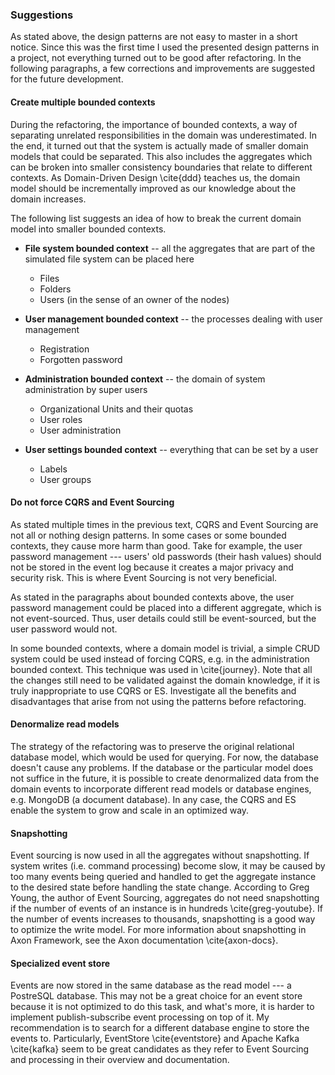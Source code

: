 ### Suggestions

As stated above, the design patterns are not easy to master in a short notice. Since this was the first time I used the presented design patterns in a project, not everything turned out to be good after refactoring. In the following paragraphs, a few corrections and improvements are suggested for the future development.

#### Create multiple bounded contexts

During the refactoring, the importance of bounded contexts, a way of separating unrelated responsibilities in the domain was underestimated. In the end, it turned out that the system is actually made of smaller domain models that could be separated. This also includes the aggregates which can be broken into smaller consistency boundaries that relate to different contexts. As Domain-Driven Design \cite{ddd} teaches us, the domain model should be incrementally improved as our knowledge about the domain increases.

The following list suggests an idea of how to break the current domain model into smaller bounded contexts.

- **File system bounded context** -- all the aggregates that are part of the simulated file system can be placed here
	- Files
	- Folders
	- Users (in the sense of an owner of the nodes)

- **User management bounded context** -- the processes dealing with user management
	- Registration
	- Forgotten password

- **Administration bounded context** -- the domain of system administration by super users
	- Organizational Units and their quotas
	- User roles
	- User administration

- **User settings bounded context** -- everything that can be set by a user
	- Labels
	- User groups


#### Do not force CQRS and Event Sourcing

As stated multiple times in the previous text, CQRS and Event Sourcing are not all or nothing design patterns. In some cases or some bounded contexts, they cause more harm than good. Take for example, the user password management --- users' old passwords (their hash values) should not be stored in the event log because it creates a major privacy and security risk. This is where Event Sourcing is not very beneficial. 

As stated in the paragraphs about bounded contexts above, the user password management could be placed into a different aggregate, which is not event-sourced. Thus, user details could still be event-sourced, but the user password would not. 

In some bounded contexts, where a domain model is trivial, a simple CRUD system could be used instead of forcing CQRS, e.g. in the administration bounded context. This technique was used in \cite{journey}. Note that all the changes still need to be validated against the domain knowledge, if it is truly inappropriate to use CQRS or ES. Investigate all the benefits and disadvantages that arise from not using the patterns before refactoring.

#### Denormalize read models

The strategy of the refactoring was to preserve the original relational database model, which would be used for querying. For now, the database doesn't cause any problems. If the database or the particular model does not suffice in the future, it is possible to create denormalized data from the domain events to incorporate different read models or database engines, e.g. MongoDB (a document database). In any case, the CQRS and ES enable the system to grow and scale in an optimized way. 

#### Snapshotting

Event sourcing is now used in all the aggregates without snapshotting. If system writes (i.e. command processing) become slow, it may be caused by too many events being queried and handled to get the aggregate instance to the desired state before handling the state change. According to Greg Young, the author of Event Sourcing, aggregates do not need snapshotting if the number of events of an instance is in hundreds \cite{greg-youtube}. If the number of events increases to thousands, snapshotting is a good way to optimize the write model. For more information about snapshotting in Axon Framework, see the Axon documentation \cite{axon-docs}.

#### Specialized event store

Events are now stored in the same database as the read model --- a PostreSQL database. This may not be a great choice for an event store because it is not optimized to do this task, and what's more, it is harder to implement publish-subscribe event processing on top of it. My recommendation is to search for a different database engine to store the events to. Particularly, EventStore \cite{eventstore} and Apache Kafka \cite{kafka} seem to be great candidates as they refer to Event Sourcing and processing in their overview and documentation.